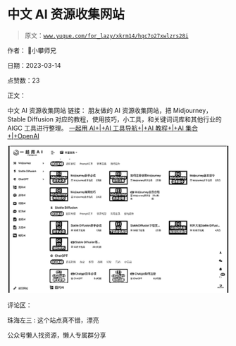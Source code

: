 # 中文 AI 资源收集网站

> 原文：[`www.yuque.com/for_lazy/xkrm14/hqc7o27xwlzrs28i`](https://www.yuque.com/for_lazy/xkrm14/hqc7o27xwlzrs28i)



作者： 📌小攀师兄



日期：2023-03-14



点赞数：23



正文：



中文 AI 资源收集网站 链接： 朋友做的 AI 资源收集网站，把 Midjourney，Stable Diffusion 对应的教程，使用技巧，小工具，和关键词词库和其他行业的 AIGC 工具进行整理。 [一起用 AI+|+AI 工具导航+|+AI 教程+|+AI 集合+|+OpenAI](https://17yongai.com/)



![](img/e835f5d8dfc91a8472eda0a3e90b776d.png)  

评论区：



珠海左三 : 这个站点真不错，漂亮



公众号懒人找资源，懒人专属群分享

